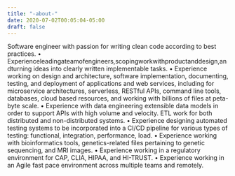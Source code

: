 ```yaml
---
title: "-about-"
date: 2020-07-02T00:05:04-05:00
draft: false
---
```


 Software engineer with passion for writing clean code according to best practices.
• Experienceleadingateamofengineers,scopingworkwithproductanddesign,andturning ideas into clearly written implementable tasks.
• Experience working on design and architecture, software implementation, documenting, testing, and deployment of applications and web services, including for microservice architectures, serverless, RESTful APIs, command line tools, databases, cloud based resources, and working with billions of files at peta-byte scale.
• Experience with data engineering extensible data models in order to support APIs with high volume and velocity. ETL work for both distributed and non-distributed systems.
• Experience designing automated testing systems to be incorporated into a CI/CD pipeline for various types of testing: functional, integration, performance, load.
• Experience working with bioinformatics tools, genetics-related files pertaining to genetic sequencing, and MRI images.
• Experience working in a regulatory environment for CAP, CLIA, HIPAA, and HI-TRUST.
• Experience working in an Agile fast pace environment across multiple teams and remotely.
